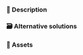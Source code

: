 <!--⏱️ Before you start...
Have you checked whether or not a similar pull request has already been reported?-->

### 📄 Description
<!--A clear and concise description of what your idea is. Include things like possible use cases, drawbacks, etc.-->


### 🗃️ Alternative solutions
<!--Describe more ways this idea could be implemented.-->


### 📸 Assets
<!--A list of assets (screenshots, mockups) relevant to this feature request.
You can also include GitHub citations (if you know what these are).-->


